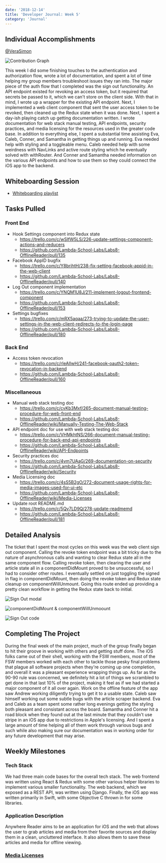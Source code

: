 ```yaml
---
date: '2018-12-14'
title: 'Developer Journal: Week 5'
category: 'Journal'
---
```


## Individual Accomplishments

[@VeraSimon](https://github.com/VeraSimon)

![Contribution Graph](https://raw.githubusercontent.com/VeraSimon/portfolio/master/blog/2018-12-14/contribution_graph.png 'Github Repository Contribution Graph')

<!-- Provide a paragraph (5-8 sentences) summarizing the work you did this week, the challenges you faced, the tools you used, and your accomplishments. -->

This week I did some finishing touches to the authentication and authorization flow, wrote a lot of documentation, and spent a lot of time helping my group members troubleshoot issues they ran into. The major piece of the auth flow that I completed was the sign out functionality. An API endpoint existed for revoking an access token, but it required that secrets be passed to it, which we can't store on the client side. With that in mind, I wrote up a wrapper for the existing API endpoint. Next, I implemented a web client component that sent the user access token to be revoked, then cleaned up the Redux state when it was done. Next, I spent a day-ish playing catch up getting documentation written. I wrote documentation for web stack manual testing, API endpoints, security practices, and media licensing for the resources used in the greater code base. In addition to everything else, I spent a substantial time assisting Eva, Caleb, Conner, and Samantha in getting things up and running. Eva needed help with styling and a toggleable menu. Caleb needed help with some weirdness with NavLinks and active route styling which he eventually solved with withRouter. And Conner and Samantha needed information on the various API endpoints and how to use them so they could connect the iOS app to the backend.

## Whiteboarding Session

- [Whiteboarding playlist](https://www.youtube.com/playlist?list=PLw5W0SfMYtxWUrDu0Y0jDRIiNv3et_TZz)

## Tasks Pulled

### Front End

- Hook Settings component into Redux state
  - https://trello.com/c/wSIfW5LS/226-update-settings-component-actions-and-reducers
  - https://github.com/Lambda-School-Labs/Labs8-OfflineReader/pull/135
- Facebook AppID bugfix
  - https://trello.com/c/Y8brihtH/238-fix-setting-facebook-appid-in-the-web-client
  - https://github.com/Lambda-School-Labs/Labs8-OfflineReader/pull/140
- Log Out component implementation
  - https://trello.com/c/YNQM1U8J/211-implement-logout-frontend-component
  - https://github.com/Lambda-School-Labs/Labs8-OfflineReader/pull/153
- Settings bugfixes
  - https://trello.com/c/mRX5aqaa/273-trying-to-update-the-user-settings-in-the-web-client-redirects-to-the-login-page
  - https://github.com/Lambda-School-Labs/Labs8-OfflineReader/pull/180

### Back End

- Access token revocation
  - https://trello.com/c/rIeAIlwH/241-facebook-oauth2-token-revocation-in-backend
  - https://github.com/Lambda-School-Labs/Labs8-OfflineReader/pull/160

### Miscellaneous

- Manual web stack testing doc
  - https://trello.com/c/cvKb3Mxf/265-document-manual-testing-procedure-for-web-front-end
  - https://github.com/Lambda-School-Labs/Labs8-OfflineReader/wiki/Manually-Testing-The-Web-Stack
- API endpoint doc for use with web stack testing doc
  - https://trello.com/c/VHMkhtNS/266-document-manual-testing-procedure-for-back-end-api-endpoints
  - https://github.com/Lambda-School-Labs/Labs8-OfflineReader/wiki/API-Endpoints
- Security practices doc
  - https://trello.com/c/4vm7UAaG/269-documentation-on-security
  - https://github.com/Lambda-School-Labs/Labs8-OfflineReader/wiki/Security
- Media Licensing doc
  - https://trello.com/c/4sS5B2gO/272-document-usage-rights-for-media-images-used-for-ui-etc
  - https://github.com/Lambda-School-Labs/Labs8-OfflineReader/wiki/Media-Licenses
- Update root README.md
  - https://trello.com/c/5Qv7LD9Q/278-update-readmemd
  - https://github.com/Lambda-School-Labs/Labs8-OfflineReader/pull/181

## Detailed Analysis

<!-- Pick one of your tickets and provide a detailed analysis of the work you did. This should be approximately 1/4 page of text, and at least three screenshots. -->

The ticket that I spent the most cycles on this week was the web client sign out component. Calling the revoke token endpoint was a bit tricky due to the nature of asynchronous calls and wanting to clear Redux state all in the same component flow. Calling revoke token, then clearing the user and article state all in a componentDidMount proved to be unsuccessful, so I had to consider other routes. I eventually settled on just toggling the signed in flag in componentDidMount, then doing the revoke token and Redux state cleanup on componentWillUnmount. Going this route ended up providing a pretty clean workflow in getting the Redux state back to initial.

![Sign Out modal](https://raw.githubusercontent.com/VeraSimon/portfolio/master/blog/2018-12-14/sign-out.png 'Sign Out modal')

![componentDidMount & componentWillUnmoount](https://raw.githubusercontent.com/VeraSimon/portfolio/master/blog/2018-12-14/unmount.png 'componentDidMount & componentWillUnmoount code')

![Sign Out code](https://raw.githubusercontent.com/VeraSimon/portfolio/master/blog/2018-12-14/signout-code.png 'Sign Out code')

## Completing The Project

<!-- As a part of your journal entry, write ¼ to ½ a page reflecting on your experiences working with a team to bring an application to completion. The 90-90 rule is a quip referencing the very real difficulty of truly completing a project. Describe some of the final tasks that were the most difficult for your team to resolve - challenging bugs, layout and presentation woes, or anything else that was easy to get mostly working, but hard to get perfect -->

During the final week of the main project, much of the group finally began to hit their groove in working with others and getting stuff done. The iOS folks came out of their shell, working with the FSW members, most of the FSW members worked with each other to tackle those pesky final problems that plague all software projects when they're coming up one completion, and overall it was a pleasant experience wrapping things up. As far as the 90-90 rule was concerned, we definitely hit a lot of things we scrambled to get done in that last 10% of the project, making it feel as if we had started a major component of it all over again. Work on the offline feature of the app saw Andrew working diligently trying to get it to a usable state. Caleb saw himself working out some subtle bugs with the article scraper backend. Eva and Caleb as a team spent some rather long evenings getting the styling both pleasant and consistant across the board. Samantha and Conner hit a road block when they found out at the last minute that they couldn't use stripe in an iOS app due to restrictions in Apple's licensing. And I spent a large amount of time helping all of them work through various bugs and such while also making sure our documentation was in working order for any future development that may arise.

## Weekly Milestones

<!--
For your project, provide in 350 words or less each:

The tech stack used to build the project
A description of the application Also provide:
A link in the readme to a document that provides links for the location for all media files (images, etc.) on the sight, and evidence of the license for that media.
-->

### Tech Stack

We had three main code bases for the overall tech stack. The web frontend was written using React & Redux with some other various helper libraries to implement various smaller functionality. The web backend, which we exposed as a REST API, was written using Django. Finally, the iOS app was written primarily in Swift, with some Objective C thrown in for some libraries.

### Application Description

Anywhere Reader aims to be an application for iOS and the web that allows the user to grab articles and media from their favorite sources and display them in a clean, uncluttered interface. It also allows them to save these articles and media for offline viewing.

### [Media Licenses](https://github.com/Lambda-School-Labs/Labs8-OfflineReader/wiki/Media-Licenses)
